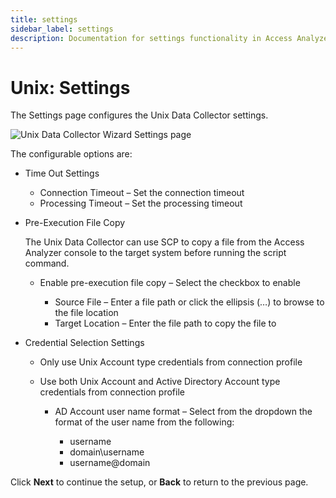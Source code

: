 ```yaml
---
title: settings
sidebar_label: settings
description: Documentation for settings functionality in Access Analyzer including configuration and usage information.
---
```


# Unix: Settings

The Settings page configures the Unix Data Collector settings.

![Unix Data Collector Wizard Settings page](/img/product_docs/activitymonitor/config/dellpowerscale/settings.webp)

The configurable options are:

- Time Out Settings

  - Connection Timeout – Set the connection timeout
  - Processing Timeout – Set the processing timeout

- Pre-Execution File Copy

  The Unix Data Collector can use SCP to copy a file from the Access Analyzer console to the
  target system before running the script command.

  - Enable pre-execution file copy – Select the checkbox to enable

    - Source File – Enter a file path or click the ellipsis (…) to browse to the file location
    - Target Location – Enter the file path to copy the file to

- Credential Selection Settings

  - Only use Unix Account type credentials from connection profile
  - Use both Unix Account and Active Directory Account type credentials from connection profile

    - AD Account user name format – Select from the dropdown the format of the user name from
      the following:

      - username
      - domain\username
      - username@domain

Click **Next** to continue the setup, or **Back** to return to the previous page.
